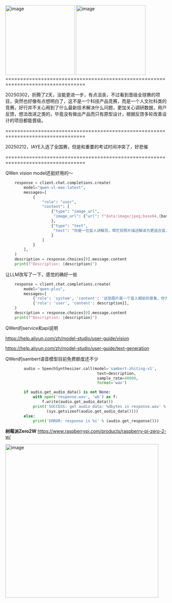 
<img width="217" alt="image" src="https://github.com/user-attachments/assets/2dba0a02-a9fd-47a6-a413-b08edba6e960">
<img width="217" alt="image" src="https://github.com/user-attachments/assets/280e5478-ee1f-4d23-ad12-e30e94e54890">
=================================================================================

20250302，折腾了2天，没能更进一步，有点沮丧，不过看到晋级全球赛的项目，突然也好像有点想明白了，这不是一个科技产品竞赛，而是一个人文社科类的竞赛，好行并不关心用到了什么最新技术解决什么问题，更加关心调研数据，用户反馈，想法改进之类的，毕竟没有做出产品而只有原型设计，根据反馈多轮改善设计的项目都能晋级。

=================================================================================

20250212，IAYE入选了全国赛，但是和重要的考试时间冲突了，好悲催

=================================================================================

QWen vision model还挺好用的～

```python
    response = client.chat.completions.create(
        model="qwen-vl-max-latest",
        messages=[
            {
                "role": "user",
                "content": [
                    {"type": "image_url",
                     "image_url": {"url": f"data:image/jpeg;base64,{base64_image}"}
                    },
                    {"type": "text",
                     "text": "你是一位盲人讲解员，帮忙将照片描述解读为更适合盲人理解的内容描述"
                    }
                ]
            }
        ],
    )
    description = response.choices[0].message.content
    print(f"Description: {description}")
```
让LLM改写了一下，感觉的确好一些

```python
    response = client.chat.completions.create(
        model="qwen-plus",
        messages=[
            {'role': 'system', 'content': '这张图片是一个盲人眼前的景象，你为他生成更加自然的场景描述，以便讲解给盲人听，让他感受到周边的环境，同时感受到周边的美，增强他的幸福感和自信心。以 < 在你的面前… > 开始，以 < 感谢你的聆听 > 结束。讲解中不要出现让盲人感到不舒服的内容，比如 < 你看不见 > 类似的描述，总字数保持在200字。'},
            {'role': 'user', 'content': description}],
    )
    description = response.choices[0].message.content
    print(f"Description: {description}")
```

QWen的service和api说明

https://help.aliyun.com/zh/model-studio/user-guide/vision

https://help.aliyun.com/zh/model-studio/user-guide/text-generation


QWen的sambert语音模型目前免费额度还不少

```python
        audio = SpeechSynthesizer.call(model='sambert-zhiting-v1',
                                        text=description,
                                        sample_rate=48000,
                                        format='wav')

        if audio.get_audio_data() is not None:
            with open('response.wav', 'wb') as f:
                f.write(audio.get_audio_data())
            print('SUCCESS: get audio data: %dbytes in response.wav' %
                  (sys.getsizeof(audio.get_audio_data())))
        else:
            print('ERROR: response is %s' % (audio.get_response()))
```

**树莓派Zero2W**
https://www.raspberrypi.com/products/raspberry-pi-zero-2-w/

<img width="478" alt="image" src="https://github.com/user-attachments/assets/30bf0d61-a155-4779-b59e-e4844c94f8d8" />
